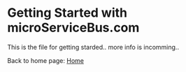 # Getting Started with microServiceBus.com

This is the file for getting starded.. more info is incomming..

Back to home page: [Home](/microServiceBus.docs/)